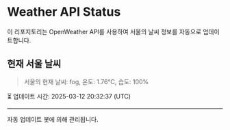 
# Weather API Status

이 리포지토리는 OpenWeather API를 사용하여 서울의 날씨 정보를 자동으로 업데이트합니다.

## 현재 서울 날씨
> 서울의 현재 날씨: fog, 온도: 1.76°C, 습도: 100%

⏳ 업데이트 시간: 2025-03-12 20:32:37 (UTC)

---
자동 업데이트 봇에 의해 관리됩니다.
